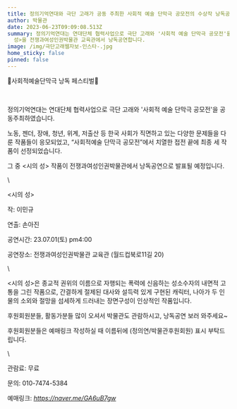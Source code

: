 ```yaml
---
title: 정의기억연대와 극단 고래가 공동 주최한 사회적 예술 단막극 공모전의 수상작 낭독공연
author: 박물관
date: 2023-06-23T09:09:08.513Z
summary: 정의기억연대는 연대단체 협력사업으로 극단 고래와 '사회적 예술 단막극 공모전'을 공동주최하였습니다. 수상작 세 작품 중 <시의
  성>을 전쟁과여성인권박물관 교육관에서 낭독공연합니다.
image: /img/극단고래웹자보-인스타-.jpg
home_sticky: false
pinned: false
---
```

🐳사회적예술단막극 낭독 페스티벌🐳

 ﻿   

정의기억연대는 연대단체 협력사업으로 극단 고래와 '사회적 예술 단막극 공모전'을 공동주최하였습니다.

노동, 젠더, 장애, 청년, 위계, 저출산 등 한국 사회가 직면하고 있는 다양한 문제들을 다룬 작품들이 응모되었고, “사회적예술 단막극 공모전”에서 치열한 접전 끝에 최종 세 작품이 선정되었습니다.

그 중 <시의 성> 작품이 전쟁과여성인권박물관에서 낭독공연으로 발표될 예정입니다.

\    

<시의 성>

작: 이민규

연출: 손아진

공연시간: 23.07.01(토) pm4:00

공연장소: 전쟁과여성인권박물관 교육관 (월드컵북로11길 20)

\    

<시의 성>은 종교적 권위의 이름으로 자행되는 폭력에 신음하는 성소수자의 내면적 고통을 그린 작품으로, 간결하게 절제된 대사와 설득력 있게 구현된 캐릭터, 나아가 두 인물의 소외와 절망을 섬세하게 드러내는 장면구성이 인상적인 작품입니다.   ﻿    

후원회원분들, 활동가분들 많이 오셔서 박물관도 관람하시고, 낭독공연 보러 와주세요~ 

후원회원분들은 예매링크 작성하실 때 이름뒤에 (정의연/박물관후원회원) 표시 부탁드립니다.

\    

관람료: 무료

문의: 010-7474-5384

예매링크: *<https://naver.me/GA6uB7gw>*